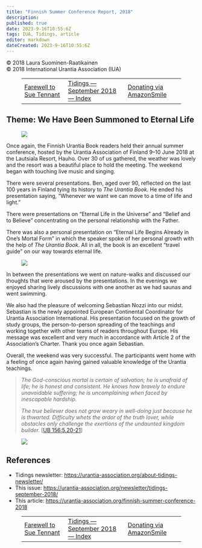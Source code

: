 ```yaml
---
title: "Finnish Summer Conference Report, 2018"
description: 
published: true
date: 2023-9-16T10:55:6Z
tags: IUA, Tidings, article
editor: markdown
dateCreated: 2023-9-16T10:55:6Z
---
```


<p class="v-card v-sheet theme--light gray lighten-3 px-2">© 2018 Laura Suominen-Raatikainen<br>© 2018 International Urantia Association (IUA)</p>
<figure class="table chapter-navigator">
  <table>
    <tbody>
      <tr>
        <td>
        <a href="/en/article/Gaetan_Charland/farewell_sue_tennant">
          <span class="mdi mdi-arrow-left-drop-circle"></span><span class="pl-2">Farewell to Sue Tennant</span>
        </a>
        </td>
        <td>
        <a href="/en/index/articles_iua_tidings#tidings-september-2018">
          <span class="mdi mdi-book-open-variant"></span><span class="pl-2">Tidings — September 2018 — Index</span>
        </a>
        </td>
        <td>
        <a href="/en/article/IUA_Tidings/IUA_2018_donating_via_amazonsmile">
          <span class="pr-2">Donating via AmazonSmile</span><span class="mdi mdi-arrow-right-drop-circle"></span>
        </a>
        </td>
      </tr>
    </tbody>
  </table>
</figure>


## Theme: We Have Been Summoned to Eternal Life

<figure id="Figure_1" class="image urantiapedia image-style-align-left">
<img src="/image/article/IUA_Tidings/Summer-Meeting-in-Finland-by-Matti-T-1-1-300x184.jpg">
</figure>

Once again, the Finnish Urantia Book readers held their annual summer conference, hosted by the Urantia Association of Finland 9–10 June 2018 at the Lautsiala Resort, Hauho. Over 30 of us gathered, the weather was lovely and the resort was a beautiful place to hold the meeting. The weekend began with touching live music and singing.

There were several presentations. Ben, aged over 90, reflected on the last 100 years in Finland tying its history to _The Urantia Book_. He ended his presentation saying, “Whenever we want we can move to a time of life and light.”

There were presentations on “Eternal Life in the Universe” and “Belief and to Believe” concentrating on the personal relationship with the Father.

There was also a personal presentation on “Eternal Life Begins Already in One’s Mortal Form” in which the speaker spoke of her personal growth with the help of _The Urantia Book_. All in all, the book is an excellent “travel guide” on our way towards eternal life.

<figure id="Figure_2" class="image urantiapedia image-style-align-right">
<img src="/image/article/IUA_Tidings/Manor-house-by-Sebastian-N-1-300x225.jpg">
</figure>

In between the presentations we went on nature-walks and discussed our thoughts that were aroused by the presentations. In the evenings we enjoyed sharing lively discussions with one another as we had saunas and went swimming.

We also had the pleasure of welcoming Sebastian Nozzi into our midst. Sebastian is the newly appointed European Continental Coordinator for Urantia Association International. His presentation focused on the growth of study groups, the person-to-person spreading of the teachings and working together with other teams of readers throughout Europe. His message was excellent and very much in accordance with Article 2 of the Association’s Charter. Thank you once again Sebastian.
<br style="clear:both;"/>

Overall, the weekend was very successful. The participants went home with a feeling of once again having gained valuable knowledge of the Urantia teachings.

> _The God-conscious mortal is certain of salvation; he is unafraid of life; he is honest and consistent. He knows how bravely to endure unavoidable suffering; he is uncomplaining when faced by inescapable hardship._
> 
> _The true believer does not grow weary in well-doing just because he is thwarted. Difficulty whets the ardor of the truth lover, while obstacles only challenge the exertions of the undaunted kingdom builder._ <a id="a63_211"></a>[[UB 156:5.20-21](/en/The_Urantia_Book/156#p5_20)]

<figure id="Figure_3" class="image urantiapedia">
<img src="/image/article/IUA_Tidings/Summer-Meeting-in-Finland-by-Matti-T-2-706x471.jpg">
</figure>

## References

- Tidings newsletter: https://urantia-association.org/about-tidings-newsletter/
- This issue: https://urantia-association.org/newsletter/tidings-september-2018/
- This article: https://urantia-association.org/finnish-summer-conference-2018

<figure class="table chapter-navigator">
  <table>
    <tbody>
      <tr>
        <td>
        <a href="/en/article/Gaetan_Charland/farewell_sue_tennant">
          <span class="mdi mdi-arrow-left-drop-circle"></span><span class="pl-2">Farewell to Sue Tennant</span>
        </a>
        </td>
        <td>
        <a href="/en/index/articles_iua_tidings#tidings-september-2018">
          <span class="mdi mdi-book-open-variant"></span><span class="pl-2">Tidings — September 2018 — Index</span>
        </a>
        </td>
        <td>
        <a href="/en/article/IUA_Tidings/IUA_2018_donating_via_amazonsmile">
          <span class="pr-2">Donating via AmazonSmile</span><span class="mdi mdi-arrow-right-drop-circle"></span>
        </a>
        </td>
      </tr>
    </tbody>
  </table>
</figure>
